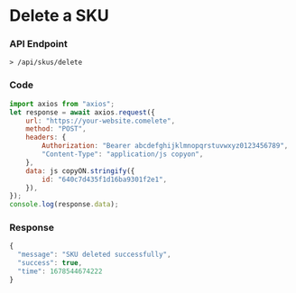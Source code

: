 # Delete a SKU

### API Endpoint

```
> /api/skus/delete
```

### Code

```js copy
import axios from "axios";
let response = await axios.request({
    url: "https://your-website.comelete",
    method: "POST",
    headers: {
        Authorization: "Bearer abcdefghijklmnopqrstuvwxyz0123456789",
        "Content-Type": "application/js copyon",
    },
    data: js copyON.stringify({
        id: "640c7d435f1d16ba9301f2e1",
    }),
});
console.log(response.data);
```

### Response

```js copy
{
  "message": "SKU deleted successfully",
  "success": true,
  "time": 1678544674222
}
```
